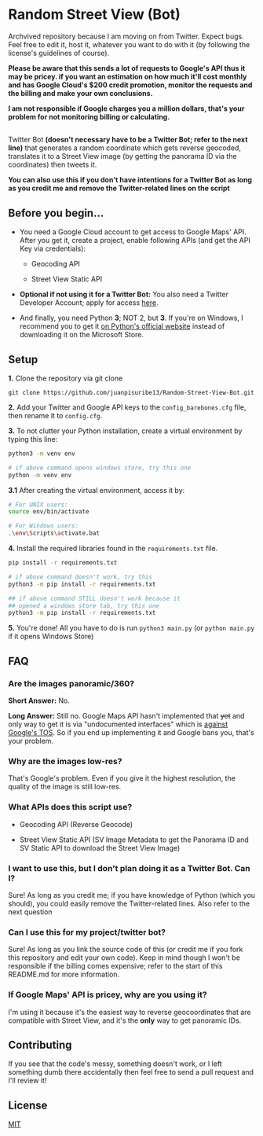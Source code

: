 # Random Street View (Bot) 

Archvived repository because I am moving on from Twitter. Expect bugs. Feel free to edit it, host it, whatever you want to do with it (by following the license's guidelines of course).

**Please be aware that this sends a lot of requests to Google's API thus it may be pricey. if you want an estimation on how much it'll cost monthly and has Google Cloud's $200 credit promotion, monitor the requests and the billing and make your own conclusions.** 

**I am not responsible if Google charges you a million dollars, that's your problem for not monitoring billing or calculating.**

##

Twitter Bot **(doesn't necessary have to be a Twitter Bot; refer to the next line)** that generates a random coordinate which gets reverse geocoded, translates it to a Street View image (by getting the panorama ID via the coordinates) then tweets it.

**You can also use this if you don't have intentions for a Twitter Bot as long as you credit me and remove the Twitter-related lines on the script**

## Before you begin...

- You need a Google Cloud account to get access to Google Maps' API. After you get it, create a project, enable following APIs (and get the API Key via credentials):

  - Geocoding API

  - Street View Static API

- **Optional if not using it for a Twitter Bot:** You also need a Twitter Developer Account; apply for access [here](https://developer.twitter.com/en/apply-for-access).

- And finally, you need Python **3**;  NOT 2, but **3**. If you're on Windows, I recommend you to get it [on Python's official website](https://www.python.org/downloads/) instead of downloading it on the Microsoft Store.

## Setup

**1.** Clone the repository via git clone

```git
git clone https://github.com/juanpisuribe13/Random-Street-View-Bot.git
```

**2.** Add your Twitter and Google API keys to the `config_barebones.cfg` file, then rename it to `config.cfg`.

**3.** To not clutter your Python installation, create a virtual environment by typing this line:
```bash
python3 -m venv env

# if above command opens windows store, try this one
python -m venv env
 ``` 
**3.1** After creating the virtual environment, access it by:

```bash
# For UNIX users:
source env/bin/activate

# For Windows users:
.\env\Scripts\activate.bat
```
**4.** Install the required libraries found in the `requirements.txt` file.
```bash
pip install -r requirements.txt

# if above command doesn't work, try this
python3 -m pip install -r requirements.txt

## if above command STILL doesn't work because it 
## opened a windows store tab, try this one
python3 -m pip install -r requirements.txt
```
**5.** You're done! All you have to do is run `python3 main.py` (or `python main.py` if it opens Windows Store) 


## FAQ

### Are the images panoramic/360?

**Short Answer:** No.

**Long Answer:** Still no. Google Maps API hasn't implemented that ~~yet~~ and only way to get it is via "undocumented interfaces" which is [against Google's TOS](https://developers.google.com/maps/terms-20180207#10.-license-restrictions.). So if you end up implementing it and Google bans you, that's your problem.

### Why are the images low-res?
That's Google's problem. Even if you give it the highest resolution, the quality of the image is still low-res. 

### What APIs does this script use?

  - Geocoding API (Reverse Geocode)

  - Street View Static API (SV Image Metadata to get the Panorama ID and SV Static API to download the Street View Image)

### I want to use this, but I don't plan doing it as a Twitter Bot. Can I?

Sure! As long as you credit me; if you have knowledge of Python (which you should), you could easily remove the Twitter-related lines. Also refer to the next question

### Can I use this for my project/twitter bot?
Sure! As long as you link the source code of this (or credit me if you fork this repository and edit your own code). Keep in mind though I won't be responsible if the billing comes expensive; refer to the start of this README.md for more information.


### If Google Maps' API is pricey, why are you using it?
I'm using it because it's the easiest way to reverse geocoordinates that are compatible with Street View, and it's the **only** way to get panoramic IDs. 

## Contributing
If you see that the code's messy, something doesn't work, or I left something dumb there accidentally then feel free to send a pull request and I'll review it!

## License
[MIT](https://raw.githubusercontent.com/juanpisuribe13/Random-Street-View/master/LICENSE)
